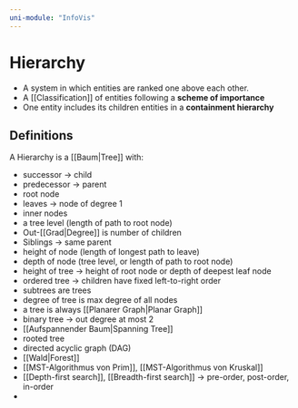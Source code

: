 ```yaml
---
uni-module: "InfoVis"
---
```


# Hierarchy

- A system in which entities are ranked one above each other.
- A [[Classification]] of entities following a **scheme of importance**
- One entity includes its children entities in a **containment hierarchy**

## Definitions

A Hierarchy is a [[Baum|Tree]] with:

- successor → child
- predecessor → parent
- root node
- leaves → node of degree 1
- inner nodes
- a tree level (length of path to root node)
- Out-[[Grad|Degree]] is number of children
- Siblings → same parent
- height of node (length of longest path to leave)
- depth of node (tree level, or length of path to root node)
- height of tree → height of root node or depth of deepest leaf node
- ordered tree → children have fixed left-to-right order
- subtrees are trees
- degree of tree is max degree of all nodes
- a tree is always [[Planarer Graph|Planar Graph]]
- binary tree → out degree at most 2
- [[Aufspannender Baum|Spanning Tree]]
- rooted tree
- directed acyclic graph (DAG)
- [[Wald|Forest]]
- [[MST-Algorithmus von Prim]], [[MST-Algorithmus von Kruskal]]
- [[Depth-first search]], [[Breadth-first search]] → pre-order, post-order, in-order
-
